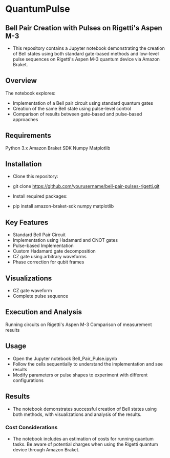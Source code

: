 # QuantumPulse

## Bell Pair Creation with Pulses on Rigetti's Aspen M-3
- This repository contains a Jupyter notebook demonstrating the creation of Bell states using both standard gate-based methods and low-level pulse sequences on Rigetti's Aspen M-3 quantum device via Amazon Braket.

## Overview
The notebook explores:
- Implementation of a Bell pair circuit using standard quantum gates
- Creation of the same Bell state using pulse-level control
- Comparison of results between gate-based and pulse-based approaches
## Requirements
Python 3.x
Amazon Braket SDK
Numpy
Matplotlib

## Installation
 - Clone this repository:
 - git clone https://github.com/yourusername/bell-pair-pulses-rigetti.git

 - Install required packages:
 - pip install amazon-braket-sdk numpy matplotlib
## Key Features
 - Standard Bell Pair Circuit
 - Implementation using Hadamard and CNOT gates
 - Pulse-based Implementation
 - Custom Hadamard gate decomposition
 - CZ gate using arbitrary waveforms
 - Phase correction for qubit frames
## Visualizations
 - CZ gate waveform
 - Complete pulse sequence

## Execution and Analysis
Running circuits on Rigetti's Aspen M-3
Comparison of measurement results

## Usage
 - Open the Jupyter notebook Bell_Pair_Pulse.ipynb
 - Follow the cells sequentially to understand the implementation and see results
 - Modify parameters or pulse shapes to experiment with different configurations

## Results
 - The notebook demonstrates successful creation of Bell states using both methods, with visualizations and analysis of the results.

### Cost Considerations
 - The notebook includes an estimation of costs for running quantum tasks. Be aware of potential charges when using the Rigetti quantum device through Amazon Braket.
